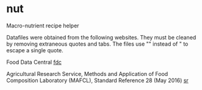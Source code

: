 # nut
Macro-nutrient recipe helper

Datafiles were obtained from the following websites.  They must be cleaned by
removing extraneous quotes and tabs.  The files use "" instead of \" to escape
a single quote.

Food Data Central
[fdc](https://fdc.nal.usda.gov/fdc-datasets/FoodData_Central_csv_2023-10-26.zip)

Agricultural Research Service, Methods and Application of Food Composition
Laboratory (MAFCL), Standard Reference 28 (May 2016)
[sr](https://www.ars.usda.gov/ARSUserFiles/80400535/DATA/SR/sr28/dnload/sr28asc.zip)
